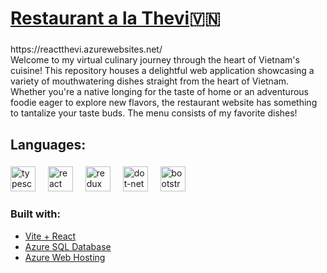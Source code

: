 # [Restaurant a la Thevi](https://reactthevi.azurewebsites.net/)🇻🇳</h1>

###
<p align="left">https://reactthevi.azurewebsites.net/<br>
  Welcome to my virtual culinary journey through the heart of Vietnam's cuisine! This repository houses a delightful web application showcasing a variety of mouthwatering dishes straight from the heart of Vietnam. Whether you're a native longing for the taste of home or an adventurous foodie eager to explore new flavors, the restaurant website has something to tantalize your taste buds. The menu consists of my favorite dishes!</p>

###

<h2 align="left">Languages:</h2>

###

<div align="left">
  <img src="https://cdn.jsdelivr.net/gh/devicons/devicon/icons/typescript/typescript-original.svg" height="40" alt="typescript logo"  />
  <img width="12" />
  <img src="https://cdn.jsdelivr.net/gh/devicons/devicon/icons/react/react-original.svg" height="40" alt="react logo"  />
  <img width="12" />
  <img src="https://cdn.jsdelivr.net/gh/devicons/devicon/icons/redux/redux-original.svg" height="40" alt="redux logo"  />
  <img width="12" />
  <img src="https://skillicons.dev/icons?i=dotnet" height="40" alt="dot-net logo"  />
  <img width="12" />
  <img src="https://skillicons.dev/icons?i=bootstrap" height="40" alt="bootstrap logo"  />
<img width="12" />


</div>

### Built with:
- [Vite + React](https://vitejs.dev/guide/)
- [Azure SQL Database](https://azure.microsoft.com/en-us/products/azure-sql/)
- [Azure Web Hosting](https://azure.microsoft.com/en-us/products/app-service/web/)
